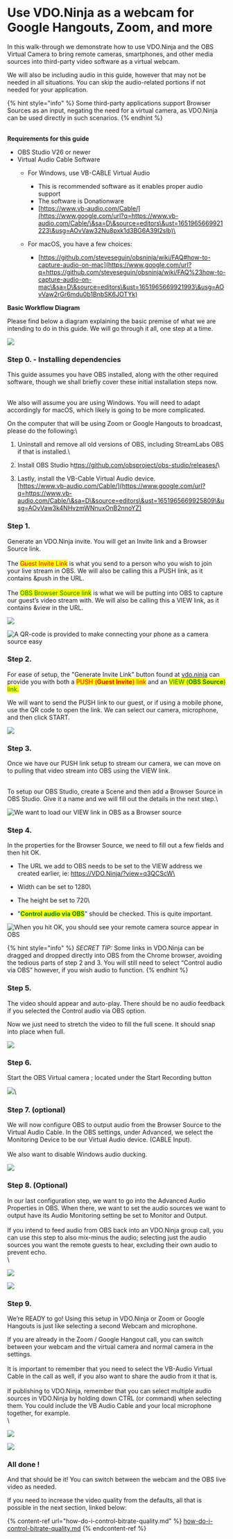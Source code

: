 # Use VDO.Ninja as a webcam for Google Hangouts, Zoom, and more

In this walk-through we demonstrate how to use VDO.Ninja and the OBS Virtual Camera to bring remote cameras, smartphones, and other media sources into third-party video software as a virtual webcam.

We will also be including audio in this guide, however that may not be needed in all situations. You can skip the audio-related portions if not needed for your application.

{% hint style="info" %}
Some third-party applications support Browser Sources as an input, negating the need for a virtual camera, as VDO.Ninja can be used directly in such scenarios.
{% endhint %}

\
**Requirements for this guide**

* OBS Studio V26 or newer
* Virtual Audio Cable Software               &#x20;
  * For Windows, use VB-CABLE Virtual Audio
    * This is recommended software as it enables proper audio support
    * The software is Donationware
    * [https://www.vb-audio.com/Cable/](https://www.google.com/url?q=https://www.vb-audio.com/Cable/\&sa=D\&source=editors\&ust=1651965669921223\&usg=AOvVaw32Nu8pxk1d3BG6A39I2slb)\

  * For macOS, you have a few choices:
    * &#x20;[https://github.com/steveseguin/obsninja/wiki/FAQ#how-to-capture-audio-on-mac](https://www.google.com/url?q=https://github.com/steveseguin/obsninja/wiki/FAQ%23how-to-capture-audio-on-mac\&sa=D\&source=editors\&ust=1651965669921993\&usg=AOvVaw2rGr6mdu0b1BnbSK6JOTYk)

**Basic Workflow Diagram**

Please find below a diagram explaining the basic premise of what we are intending to do in this guide. We will go through it all, one step at a time.

![](<../.gitbook/assets/image (100) (1).png>)

### **Step 0. - Installing dependencies**

This guide assumes you have OBS installed, along with the other required software, though we shall briefly cover these initial installation steps now.

&#x20;\
We also will assume you are using Windows. You will need to adapt accordingly for macOS, which likely is going to be more complicated.&#x20;

On the computer that will be using Zoom or Google Hangouts to broadcast, please do the following:\


1. Uninstall and remove all old versions of OBS, including StreamLabs OBS if that is installed.\

2. Install OBS Studio  h[ttps://github.com/obsproject/obs-studio/releases/](https://www.google.com/url?q=https://github.com/obsproject/obs-studio/releases/\&sa=D\&source=editors\&ust=1651965669925129\&usg=AOvVaw2y3\_HZy3Sm\_0aAQ7QRRX8K)\

3. Lastly, install the VB-Cable Virtual Audio device.\
   [https://www.vb-audio.com/Cable/](https://www.google.com/url?q=https://www.vb-audio.com/Cable/\&sa=D\&source=editors\&ust=1651965669925809\&usg=AOvVaw3k4NHvzmWNnuxOnB2nnoYZ)

### **Step 1.** &#x20;

Generate an VDO.Ninja invite. You will get an Invite link and a Browser Source link.\
\
The <mark style="color:red;">Guest Invite Link</mark> is what you send to a person who you wish to join your live stream in OBS.  We will also be calling this a PUSH link, as it contains \&push in the URL. \
\
The <mark style="color:green;">OBS Browser Source link</mark> is what we will be putting into OBS to capture our guest’s video stream with.  We will also be calling this a VIEW link, as it contains \&view in the URL.



![](https://lh6.googleusercontent.com/m\_qUTD6GQ0eJRv7-b0SfqbGQwGLkzKE4PsrDCYCc6qN2Q\_fDIoGQIiMzqVWQFX4udKAKLiKmDWGZZdRyWo9oe8Uc-9cuayr55Itn8ZxCdipFdz5n6RHWd\_FK9SC2k6Up3Ad-owd3ymJccbk\_Lw)

![A QR-code is provided to make connecting your phone as a camera source easy](<../.gitbook/assets/image (121) (1) (1).png>)

### Step 2.

For ease of setup, the "Generate Invite Link" button found at [vdo.ninja](https://vdo.ninja) can provide you with both a <mark style="color:red;">PUSH (</mark><mark style="color:red;">**Guest Invite**</mark><mark style="color:red;">) link</mark> and an <mark style="color:green;">VIEW (</mark><mark style="color:green;">**OBS Source**</mark><mark style="color:green;">) link.</mark> &#x20;

We will want to send the PUSH link to our guest, or if using a mobile phone, use the QR code to open the link. We can select our camera, microphone, and then click START.

![](<../.gitbook/assets/image (101) (1) (1).png>)

### Step 3.

Once we have our PUSH link setup to stream our camera, we can move on to pulling that video stream into OBS using the VIEW link.

\
To setup our OBS Studio, create a Scene and then add a Browser Source in OBS Studio. Give it a name and we will fill out the details in the next step.\


![We want to load our VIEW link in OBS as a Browser source](https://lh3.googleusercontent.com/piBkBuRIVMOmOQ35CisMz-cq0WUxdqKMxQhptnKFwUGAUT75eDZkoRXE52f1KFOpBFQ5l6XkjzFQZXTzwGXJ152n0bDa7iVnDd\_B8EIewpjiEEEsxJnADnaToOi391fPZQ9SUNxSaCLsvaA1DA)

### Step 4.

In the properties for the Browser Source, we need to fill out a few fields and then hit OK.

* The URL we add to OBS needs to be set to the VIEW address we created earlier,  ie: https://VDO.Ninja/?view=q3QCScW\

* Width can be set to 1280\

* The height be set to 720\

* "<mark style="color:green;">**Control audio via OBS**</mark>" should be checked. This is quite important.

![When you hit OK, you should see your remote camera source appear in OBS](<../.gitbook/assets/image (108) (1).png>)

{% hint style="info" %}
_SECRET TIP:_ Some links in VDO.Ninja can be dragged and dropped directly into OBS from the Chrome browser, avoiding the tedious parts of step 2 and 3. You will still need to select “Control audio via OBS” however, if you wish audio to function.
{% endhint %}

### Step 5.

The video should appear and auto-play. There should be no audio feedback if you selected the Control audio via OBS option.

Now we just need to stretch the video to fill the full scene. It should snap into place when full.

![](https://lh6.googleusercontent.com/e5RL8KoBiICqkUWzhawTwXfZrnaiG\_NYbmOyIyjRD24Z07ePD2zv-iLB3t\_8xb6HMv5FVh99W7WhREFyEQavUPzsZ0Ybrf6iIzs5Vkj59tSYrsRawf0EW1\_kexAk0B3zoKzBUoc-auK6TIvfmw)

### Step 6.

Start the OBS Virtual camera ; located under the Start Recording button

![](https://lh3.googleusercontent.com/zOShyv0F0uvhQ3PlI7mjCe8C6vZsGRUpq2mhFEuZzl8wGUvFkz1od6wYtSHsoPR8aXlG-oRHI9MTlFiOoouvJUtl0Bs96SrOwnug9MpuyYUE9sYJTAsJPAByYwG4we-cMenOQ79DBf\_PO233sg)\


### Step 7. (optional)

We will now configure OBS to output audio from the Browser Source to the Virtual Audio Cable.  In the OBS settings, under Advanced, we select the Monitoring Device to be our Virtual Audio device. (CABLE Input).  \
\
We also want to disable Windows audio ducking.

![](https://lh6.googleusercontent.com/JVL8m6M4M3r3VUBKbas9-7plk2hiozPz9q4ZkooARU639q2j9JHZjzqJrFv8V9znfe9uybgDJCdcdJ1hN-N0HzDTZxS2bQH3K2hpIqq5DmmFRDpdW180ILVL2C11OFzbQX11xRWEH-U150YPuQ)

### Step 8. (Optional)

In our last configuration step, we want to go into the Advanced Audio Properties in OBS. When there, we want to set the audio sources we want to output have its Audio Monitoring setting be set to Monitor and Output.\
\
If you intend to feed audio from OBS back into an VDO.Ninja group call, you can use this step to also mix-minus the audio; selecting just the audio sources you want the remote guests to hear, excluding their own audio to prevent echo.\
\


![](https://lh5.googleusercontent.com/qQGwkh0oeKLgaBcz24L79Zv7UiDZ2igWYYEkkVgiQZXjQ\_Q95qBuFMl5-e2XMc-uZLzvQECYpBGNXS\_n3\_qlyS9IDHBCV3aCDkllplh519Q4pI4rs738Vcgryc4t2axygQYGzqO-BAEeFcCdWg)

![](https://lh3.googleusercontent.com/Y0KGvcDsbj-X4KP0S8HQNGo3IbPvRSr7XYlqK4Yoj916XFLZXWeAcYNKJUFQzA2APuSaWfiBPhyjzjcXX1JnLr2LIR3CztDYeatNEoPtYj4minUkIXf1HhVDjYZW1jLZFmwt8146pU-gAu0yGQ)

### Step 9.

We’re READY to go!  Using this setup in VDO.Ninja or Zoom or Google Hangouts is just like selecting a second Webcam and microphone.

If you are already in the Zoom / Google Hangout call, you can switch between your webcam and the virtual camera and normal camera in the settings.\
\
It is important to remember that you need to select the VB-Audio Virtual Cable in the call as well, if you also want to share the audio from it that is.\
\
If publishing to VDO.Ninja, remember that you can select multiple audio sources in VDO.Ninja by holding down CTRL (or command) when selecting them. You could include the VB Audio Cable and your local microphone together, for example.\
\


![](https://lh6.googleusercontent.com/u8qy24hWB8gqCObTfmZXoNQJebutm08SzyjuYRaN55oaIzK3mb0igE22QZymMVqdQiZbMDHUyzk45\_V0enlCzLiOnWEJCMvVEz8NfHB6eshVmB3AKBGecgJZQiBnjayAGEnx5Tr6EA5TpvNkLA)

![](https://lh5.googleusercontent.com/uVrtV18j6fyGt6DS9-iKmvp5-k8ps-6hICvB1wdJEZyIoM-I6CVtRnT5VGS72Q1pTygzH7iWbBzuAXyTIC18PbkH\_Hb9jf0DROj0tnrGbbVz-JE8vUcu4B5RJv6ZpgutwhvP4Be5N6b8XWnVMQ)

### All done !

And that should be it! You can switch between the webcam and the OBS live video as needed.

If you need to increase the video quality from the defaults, all that is possible in the next section, linked below:

{% content-ref url="how-do-i-control-bitrate-quality.md" %}
[how-do-i-control-bitrate-quality.md](how-do-i-control-bitrate-quality.md)
{% endcontent-ref %}
